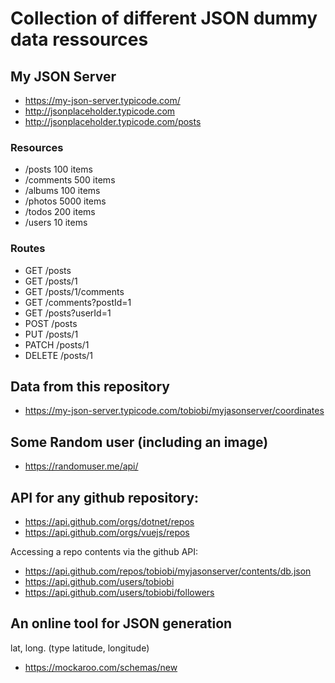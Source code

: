 # Collection of different JSON dummy data ressources

## My JSON Server

- https://my-json-server.typicode.com/
- http://jsonplaceholder.typicode.com 
- http://jsonplaceholder.typicode.com/posts

### Resources
- /posts 	100 items
- /comments 	500 items
- /albums 	100 items
- /photos 	5000 items
- /todos 	200 items
- /users 	10 items

### Routes
- GET 	/posts
- GET 	/posts/1
- GET 	/posts/1/comments
- GET 	/comments?postId=1
- GET 	/posts?userId=1
- POST 	/posts
- PUT 	/posts/1
- PATCH 	/posts/1
- DELETE 	/posts/1

## Data from this repository
- https://my-json-server.typicode.com/tobiobi/myjasonserver/coordinates

## Some Random user (including an image)
- https://randomuser.me/api/

## API for any github repository:
- https://api.github.com/orgs/dotnet/repos
- https://api.github.com/orgs/vuejs/repos

Accessing a repo contents via the github API:
- https://api.github.com/repos/tobiobi/myjasonserver/contents/db.json
- https://api.github.com/users/tobiobi
- https://api.github.com/users/tobiobi/followers

## An online tool for JSON generation
lat, long. (type latitude, longitude)
- https://mockaroo.com/schemas/new
